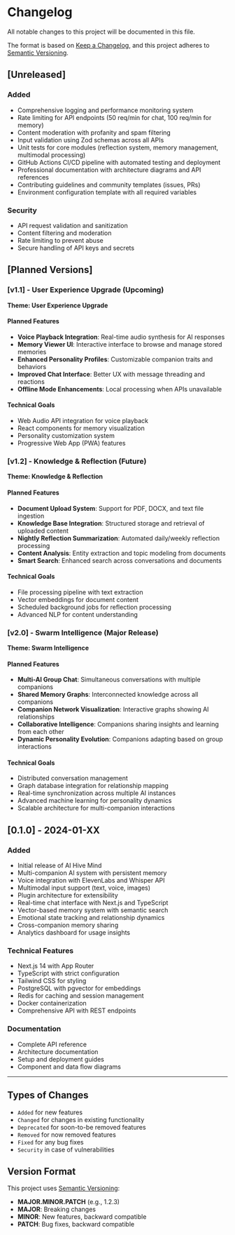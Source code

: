 # Changelog

All notable changes to this project will be documented in this file.

The format is based on [Keep a Changelog](https://keepachangelog.com/en/1.0.0/),
and this project adheres to [Semantic Versioning](https://semver.org/spec/v2.0.0.html).

## [Unreleased]

### Added
- Comprehensive logging and performance monitoring system
- Rate limiting for API endpoints (50 req/min for chat, 100 req/min for memory)
- Content moderation with profanity and spam filtering
- Input validation using Zod schemas across all APIs
- Unit tests for core modules (reflection system, memory management, multimodal processing)
- GitHub Actions CI/CD pipeline with automated testing and deployment
- Professional documentation with architecture diagrams and API references
- Contributing guidelines and community templates (issues, PRs)
- Environment configuration template with all required variables

### Security
- API request validation and sanitization
- Content filtering and moderation
- Rate limiting to prevent abuse
- Secure handling of API keys and secrets

## [Planned Versions]

### [v1.1] - User Experience Upgrade (Upcoming)
**Theme: User Experience Upgrade**

#### Planned Features
- **Voice Playback Integration**: Real-time audio synthesis for AI responses
- **Memory Viewer UI**: Interactive interface to browse and manage stored memories
- **Enhanced Personality Profiles**: Customizable companion traits and behaviors
- **Improved Chat Interface**: Better UX with message threading and reactions
- **Offline Mode Enhancements**: Local processing when APIs unavailable

#### Technical Goals
- Web Audio API integration for voice playback
- React components for memory visualization
- Personality customization system
- Progressive Web App (PWA) features

### [v1.2] - Knowledge & Reflection (Future)
**Theme: Knowledge & Reflection**

#### Planned Features
- **Document Upload System**: Support for PDF, DOCX, and text file ingestion
- **Knowledge Base Integration**: Structured storage and retrieval of uploaded content
- **Nightly Reflection Summarization**: Automated daily/weekly reflection processing
- **Content Analysis**: Entity extraction and topic modeling from documents
- **Smart Search**: Enhanced search across conversations and documents

#### Technical Goals
- File processing pipeline with text extraction
- Vector embeddings for document content
- Scheduled background jobs for reflection processing
- Advanced NLP for content understanding

### [v2.0] - Swarm Intelligence (Major Release)
**Theme: Swarm Intelligence**

#### Planned Features
- **Multi-AI Group Chat**: Simultaneous conversations with multiple companions
- **Shared Memory Graphs**: Interconnected knowledge across all companions
- **Companion Network Visualization**: Interactive graphs showing AI relationships
- **Collaborative Intelligence**: Companions sharing insights and learning from each other
- **Dynamic Personality Evolution**: Companions adapting based on group interactions

#### Technical Goals
- Distributed conversation management
- Graph database integration for relationship mapping
- Real-time synchronization across multiple AI instances
- Advanced machine learning for personality dynamics
- Scalable architecture for multi-companion interactions

## [0.1.0] - 2024-01-XX

### Added
- Initial release of AI Hive Mind
- Multi-companion AI system with persistent memory
- Voice integration with ElevenLabs and Whisper API
- Multimodal input support (text, voice, images)
- Plugin architecture for extensibility
- Real-time chat interface with Next.js and TypeScript
- Vector-based memory system with semantic search
- Emotional state tracking and relationship dynamics
- Cross-companion memory sharing
- Analytics dashboard for usage insights

### Technical Features
- Next.js 14 with App Router
- TypeScript with strict configuration
- Tailwind CSS for styling
- PostgreSQL with pgvector for embeddings
- Redis for caching and session management
- Docker containerization
- Comprehensive API with REST endpoints

### Documentation
- Complete API reference
- Architecture documentation
- Setup and deployment guides
- Component and data flow diagrams

---

## Types of Changes
- `Added` for new features
- `Changed` for changes in existing functionality
- `Deprecated` for soon-to-be removed features
- `Removed` for now removed features
- `Fixed` for any bug fixes
- `Security` in case of vulnerabilities

## Version Format
This project uses [Semantic Versioning](https://semver.org/):
- **MAJOR.MINOR.PATCH** (e.g., 1.2.3)
- **MAJOR**: Breaking changes
- **MINOR**: New features, backward compatible
- **PATCH**: Bug fixes, backward compatible